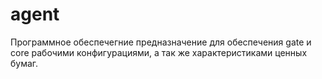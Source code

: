 # agent
Программное обеспечегние предназначение для обеспечения gate и core рабочими конфигурациями, а так же характеристиками ценных бумаг.
